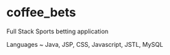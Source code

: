 # coffee_bets


Full Stack Sports betting application

Languages ~
  Java, JSP, CSS, Javascript, JSTL, MySQL

